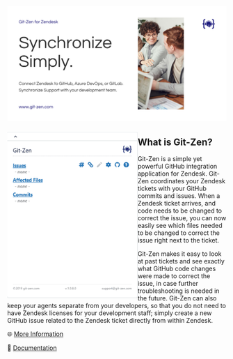 # [![Git-Zen Header](https://raw.githubusercontent.com/git-zen/git-zen/master/Synchronize%20Simply.png)](https://www.git-zen.com/GitHub/)


<p>
  <img width="300" align='left' src="https://raw.githubusercontent.com/git-zen/git-zen/master/2.gif">
</p>

## What is Git-Zen?
Git-Zen is a simple yet powerful GitHub integration application for Zendesk. Git-Zen coordinates your Zendesk tickets with your GitHub commits and issues. When a Zendesk ticket arrives, and code needs to be changed to correct the issue, you can now easily see which files needed to be changed to correct the issue right next to the ticket.

Git-Zen makes it easy to look at past tickets and see exactly what GitHub code changes were made to correct the issue, in case further troubleshooting is needed in the future. Git-Zen can also keep your agents separate from your developers, so that you do not need to have Zendesk licenses for your development staff; simply create a new GitHub issue related to the Zendesk ticket directly from within Zendesk.

:globe_with_meridians: [More Information](https://www.git-zen.com/GitHub/)

:blue_book: [Documentation](https://docs-github.git-zen.com/)
